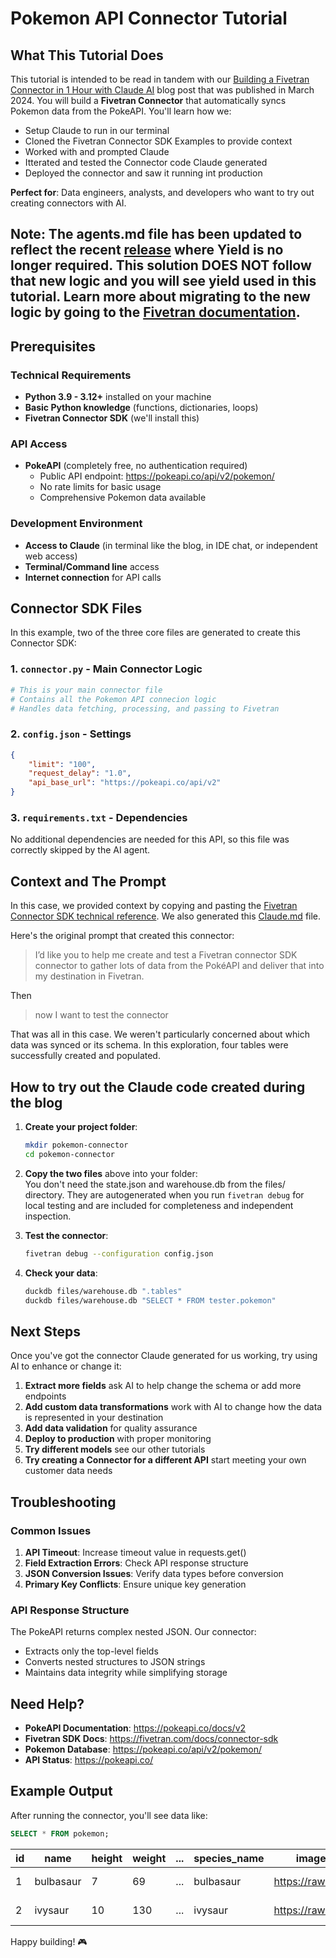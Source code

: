 # Pokemon API Connector Tutorial

## What This Tutorial Does

This tutorial is intended to be read in tandem with our [Building a Fivetran Connector in 1 Hour with Claude AI](https://www.fivetran.com/blog/building-a-fivetran-connector-in-1-hour-with-anthropics-claude-ai) blog post that was published in March 2024. You will build a **Fivetran Connector** that automatically syncs Pokemon data from the PokeAPI. You'll learn how we:

- Setup Claude to run in our terminal
- Cloned the Fivetran Connector SDK Examples to provide context
- Worked with and prompted Claude
- Itterated and tested the Connector code Claude generated
- Deployed the connector and saw it running int production

**Perfect for**: Data engineers, analysts, and developers who want to try out creating connectors with AI.

## Note: The agents.md file has been updated to reflect the recent [release](https://fivetran.com/docs/connector-sdk/changelog#august2025) where Yield is no longer required. This solution DOES NOT follow that new logic and you will see yield used in this tutorial. Learn more about migrating to the new logic by going to the [Fivetran documentation](https://fivetran.com/docs/connector-sdk/tutorials/removing-yield-usage).

## Prerequisites

### Technical Requirements
- **Python 3.9 - 3.12+** installed on your machine
- **Basic Python knowledge** (functions, dictionaries, loops)
- **Fivetran Connector SDK** (we'll install this)

### API Access
- **PokeAPI** (completely free, no authentication required)
  - Public API endpoint: https://pokeapi.co/api/v2/pokemon/
  - No rate limits for basic usage
  - Comprehensive Pokemon data available

### Development Environment
- **Access to Claude** (in terminal like the blog, in IDE chat, or independent web access)
- **Terminal/Command line** access
- **Internet connection** for API calls

## Connector SDK Files

In this example, two of the three core files are generated to create this Connector SDK:

### 1. `connector.py` - Main Connector Logic
```python
# This is your main connector file
# Contains all the Pokemon API connecion logic
# Handles data fetching, processing, and passing to Fivetran
```

### 2. `config.json` - Settings
```json
{
    "limit": "100",
    "request_delay": "1.0",
    "api_base_url": "https://pokeapi.co/api/v2"
}
```

### 3. `requirements.txt` - Dependencies
No additional dependencies are needed for this API, so this file was correctly skipped by the AI agent.

## Context and The Prompt

In this case, we provided context by copying and pasting the [Fivetran Connector SDK technical reference](https://fivetran.com/docs/connector-sdk/technical-reference).
We also generated this [Claude.md](https://github.com/fivetran/fivetran_connector_sdk/tree/main/ai_and_connector_sdk/claude/CLAUDE.md) file.

Here's the original prompt that created this connector:

> I’d like you to help me create and test a Fivetran connector SDK connector to gather lots of data from the PokéAPI and deliver that into my destination in Fivetran.

Then
> now I want to test the connector

That was all in this case. We weren't particularly concerned about which data was synced or its schema. In this exploration, four tables were successfully created and populated.

## How to try out the Claude code created during the blog

1. **Create your project folder**:
   ```bash
   mkdir pokemon-connector
   cd pokemon-connector
   ```

2. **Copy the two files** above into your folder: <br>
   You don't need the state.json and warehouse.db from the files/ directory. They are autogenerated when you run `fivetran debug` for local testing and are included for completeness and independent inspection. 

3. **Test the connector**:
   ```bash
   fivetran debug --configuration config.json
   ```

6. **Check your data**:
   ```bash
   duckdb files/warehouse.db ".tables"
   duckdb files/warehouse.db "SELECT * FROM tester.pokemon"
   ```

## Next Steps

Once you've got the connector Claude generated for us working, try using AI to enhance or change it:

1. **Extract more fields** ask AI to help change the schema or add more endpoints
2. **Add custom data transformations** work with AI to change how the data is represented in your destination
3. **Add data validation** for quality assurance
4. **Deploy to production** with proper monitoring
5. **Try different models** see our other tutorials
6. **Try creating a Connector for a different API** start meeting your own customer data needs

## Troubleshooting

### Common Issues

1. **API Timeout**: Increase timeout value in requests.get()
2. **Field Extraction Errors**: Check API response structure
3. **JSON Conversion Issues**: Verify data types before conversion
4. **Primary Key Conflicts**: Ensure unique key generation

### API Response Structure

The PokeAPI returns complex nested JSON. Our connector:
- Extracts only the top-level fields
- Converts nested structures to JSON strings
- Maintains data integrity while simplifying storage

## Need Help?

- **PokeAPI Documentation**: https://pokeapi.co/docs/v2
- **Fivetran SDK Docs**: https://fivetran.com/docs/connector-sdk
- **Pokemon Database**: https://pokeapi.co/api/v2/pokemon/
- **API Status**: https://pokeapi.co/

## Example Output

After running the connector, you'll see data like:
```sql
SELECT * FROM pokemon;
```

| id | name | height | weight | ... | species_name | image_url | _fivetran_synced | _fivetran_deleted |
|---|----|------|----------|-----|--------|-----------|-------|--------------|
| 1 | bulbasaur | 7 | 69 | ... | bulbasaur | https://raw.github... | 2025-07-09 15:43:3... | false |
| 2 | ivysaur | 10 | 130 | ... | ivysaur | https://raw.github... | 2025-07-09 15:43:3... | false |

Happy building! 🎮 
